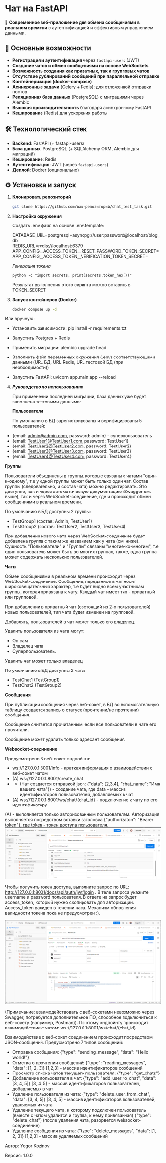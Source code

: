 # Чат на FastAPI  

🚀 **Современное веб-приложение для обмена сообщениями в реальном времени** с аутентификацией и эффективным управлением данными.  

## 📌 Основные возможности  

- **Регистрация и аутентификация** через `fastapi-users` (JWT)  
- **Создание чатов и обмен сообщениями на основе WebSockets**  
- **Возможность создания как приватных, так и групповых чатов**
- **Отсутствие дублирований сообщений при параллельной отправке**
- **Контейнеризация (docker-compose)**
- **Асинхронные задачи** (Celery + Redis): для отложенной отправки постов  
- **Реляционная база данных** (PostgreSQL) с миграциями через Alembic  
- **Высокая производительность** благодаря асинхронному FastAPI  
- **Кеширование** (Redis) для ускорения работы

## 🛠 Технологический стек  

- **Backend**: FastAPI (+ fastapi-users)  
- **База данных**: PostgreSQL (+ SQLAlchemy ORM, Alembic для миграций)  
- **Кеширование**: Redis 
- **Аутентификация**: JWT (через `fastapi-users`)  
- **Деплой**: Docker (опционально)  

## ⚙️ Установка и запуск  

1. **Клонировать репозиторий**  
   ```bash  
   git clone https://github.com/ваш-репозиторий/chat_test_task.git
   
2. **Настройка окружения**
   
   Создать .env файл на основе .env.template:

   DATABASE_URL=postgresql+asyncpg://user:password@localhost/blog_db  
   REDIS_URL=redis://localhost:6379  
   APP_CONFIG__ACCESS_TOKEN__RESET_PASSWORD_TOKEN_SECRET=
   APP_CONFIG__ACCESS_TOKEN__VERIFICATION_TOKEN_SECRET=
   
   
   *Генерация токена*
   ```shell
   python -c "import secrets; print(secrets.token_hex())"
   ```
   Результат выполнения этого скрипта можно вставить в TOKEN_SECRET
3. **Запуск контейнеров (Docker)**
    ```bash
   docker compose up -d  
Или вручную:
   - Установить зависимости: pip install -r requirements.txt

   - Запустить Postgres + Redis

   - Применить миграции: alembic upgrade head

   - Заполнить файл переменных окружения (.env) соответствующими данными (URL БД, URL Redis, URL тестовой БД (при необходимости))

   - Запустить FastAPI: uvicorn app.main:app --reload


4. ***Руководство по использованию***

   При применении последней миграции, база данных уже будет заполнена тестовыми данными:

   **Пользователи**

   По умолчанию в БД зарегистрированы и верифицированы 5 пользователей:
  - {email: admin@admin.com, password: admin} - суперпользователь
  - {email: TestUser1@TestUser1.com, password: TestUser1}
  - {email: TestUser2@TestUser2.com, password: TestUser2}
  - {email: TestUser3@TestUser3.com, password: TestUser3}
  - {email: TestUser4@TestUser4.com, password: TestUser4}

   **Группы**

   Пользователи объединены в группы, которые связаны с чатами "один-к-одному", т.е у одной группы может быть только один чат.
   Состав группы (следовательно, и состав чата) можно редактировать. Это доступно, как и через автоматическую документацию (Swagger см. выше), так и через WebSocket-соединение, где и происходит обмен сообщениями в реальном времени.

   По умолчанию в БД доступны 2 группы:
   - TestGroup1 (состав: Admin, TestUser1)
  - TestGroup2 (состав: TestUser2, TestUser3, TestUser4)

   При добавлении нового чата через WebSocket-соединение будет добавлена группа с таким же названием как у чата (см. ниже).
   Сущность "Пользователи" и "Группы" связаны "многие-ко-многим", т.е один пользователь может быть во многих группах, также, одна группа может содержать нескольких пользователей.


   **Чаты**

   Обмен сообщениями в реальном времени происходит через WebSocket-соединение. Сообщение, переданное в чат носит широковещательный характер, т.е будет видно всем участникам группы, которая привязана к чату. Каждый чат имеет тип - приватный или групповой.

   При добавлении в приватный чат (состоящий из 2-х пользователей) новых пользователей, тип чата будет изменен на групповой.

   Добавлять, пользователей в чат может только его владелец.

   Удалить пользователя из чата могут:
   - Он сам
  - Владелец чата
  - Суперпользователь.

   Удалить чат может только владелец.

   По умолчанию в БД доступны 2 чата:
   - TestChat1 (TestGroup1)
  - TestChat2 (TestGroup2)


   **Сообщения**

   При публикации сообщения через веб-сокет, в БД во вспомогательную таблицу создается запись о статусе (прочтении/не прочтении) сообщения.
   
   Сообщение считается прочитанным, если все пользователи в чате его прочитали.

   Сообщение может удалить только адресант сообщения.

   **Websocket-соединение**

   Предусмотрено 3 веб-сокет эндпойнта:

   - ws://127.0.0.1:8001/info - краткая информация о взаимодействии с веб-сокет чатом
  - (А) ws://127.0.0.1:8001/create_chat 
   - - (Чат создается отправкой json: {"data": [2,3,4], "chat_name": "Имя вашего чата"}) - создание чата, где data - массив идентификаторов пользователей, добавляемых в чат
  - (А) ws://127.0.0.1:8001/ws/chat/{chat_id} - подключение к чату по его идентификатору

   (А) - выполняется только авторизованным пользователем.
   Авторизация выполняется посредством вставки заголовка {"authorizaton": "Bearer token"}, где token - токен доступа пользователя.
   ![img_1.png](img_1.png)

   Чтобы получить токен доступа, выполните запрос по URL: http://127.0.0.1:8001/docs/api/auth/jwt/login .
   В теле запроса укажите username и password пользователя. В ответе на запрос будет access_token, который нужно скопировать для авторизации.
   Access_token валиден в течении часа. Механизм обновления валидности токена пока не предусмотрен :).

   ![img.png](img.png)

   (Примечание: взаимодействовать с веб-сокетами невозможно через Swagger, потребуется дополнительное ПО, способное подключиться к веб-сокету (например, Postman)).
   По этому эндпойнту происходит взаимодействие с чатом: ws://127.0.0.1:8001/ws/chat/{chat_id}.
   
   Взаимодействие с веб-сокет соединением происходит посредством JSON-сообщений. Предусмотрено 7 типов сообщений:

   
   - Отправка сообщения: {"type": "sending_message", "data": "Hello world!"}
  - Отметка о прочтении сообщений: {"type": "reading_messages", "data": [1, 2, 3]} [1,2,3] - массив идентификаторов сообщений
  - Просмотр списка чатов текущего пользователя: {"type": "get_chats"}
  - Добавление пользователя в чат: {"type": "add_user_to_chat", "data": [3, 4, 5]} [3, 4, 5] - массив идентификаторов пользователей, добавляемых в чат
  - Удаление пользователя из чата: {"type": "delete_user_from_chat", "data": [3, 4, 5]} [3, 4, 5] - массив идентификаторов пользователей, удаляемых из чата
  - Удаление текущего чата, к которому подключен пользователь (вместе с чатом удалится и группа, к нему привязанная) {"type": "delete_chat"} (после удаления чата, разорвется websocket-соединение)
  - Удаление сообщения из чата: {"type": "delete_messages", "data": [1, 2, 3]} [1,2,3] - массив удаляемых сообщений



Автор: Yegor Kozinov

Версия: 1.0.0